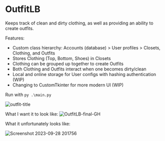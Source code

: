 # OutfitLB
Keeps track of clean and dirty clothing, as well as providing an ability to create outfits.

Features:
- Custom class hierarchy: Accounts (database) > User profiles > Closets, Clothing, and Outfits
- Stores Clothing (Top, Bottom, Shoes) in Closets
- Clothing can be grouped up together to create Outfits
- Both Clothing and Outfits interact when one becomes dirty/clean
- Local and online storage for User configs with hashing authentication (WIP)
- Changing to CustomTkinter for more modern UI (WIP)

Run with `py .\main.py`

![outfit-title](https://github.com/xegativ/OutfitLB/assets/52055203/b80541bb-8ffb-4be7-b8f4-0162bb95e980)

What I want it to look like:
![OutfitLB-final-GH](https://github.com/xegativ/OutfitLB/assets/52055203/718d6669-9d05-43e6-a313-feb4ab584d32)

What it unfortunately looks like:

![Screenshot 2023-09-28 201756](https://github.com/xegativ/OutfitLB/assets/52055203/88c2bfce-7f69-4353-b885-8010ba8de66f)
